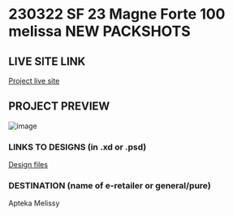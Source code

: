 # 230322 SF 23 Magne Forte 100 melissa NEW PACKSHOTS

## LIVE SITE LINK 
<!-- please enter link to site preview here -->
[Project live site](https://magne-forte-100-new-melissa.netlify.app/)
## PROJECT PREVIEW
![image](https://github.com/eStoreLabs/230322-SF-23-Magne-Forte-100-NEW-GENERIC/assets/130984276/f4875f39-69a7-43a0-a48c-0d8fb1a2d13c)



### LINKS TO DESIGNS (in .xd or .psd)

[Design files](https://drive.google.com/drive/folders/1q7RY-SWVXB_MpWRRLC9mf3Gd3855LMRp)

### DESTINATION (name of e-retailer or general/pure)
Apteka Melissy
